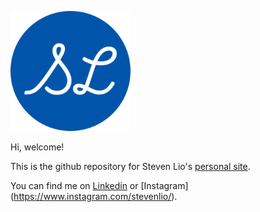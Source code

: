 ![icon](/themes/congo/static/android-chrome-192x192.png)

Hi, welcome!

This is the github repository for Steven Lio's [personal site](https://stevenlio88.github.io/Portfolio/).

You can find me on [Linkedin](https://www.linkedin.com/in/steven-lio/) or [Instagram] (https://www.instagram.com/stevenlio/).
